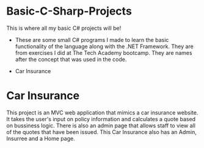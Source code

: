 # Basic-C-Sharp-Projects

This is where all my basic C# projects will be!
* These are some small C# programs I made to learn the basic functionality of the language along with the .NET Framework. They are from exercises I did at The Tech Academy bootcamp. They are names after the concept that was used in the code.

* Car Insurance


# Car Insurance 

 This project is an MVC web application that mimics a car insurance website. It takes the user's input
on policy information and calculates a quote based on bussiness logic. There is also an admin page 
that allows staff to  view all of the quotes that have been issued. This Car Insurance also has an Admin,
Insurree and a Home page.

